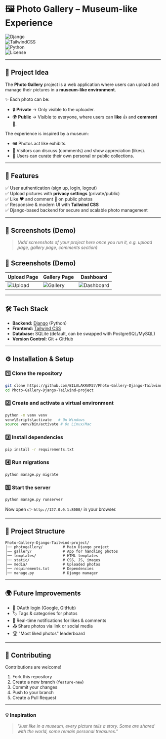 
# 🖼️ Photo Gallery – Museum-like Experience  

![Django](https://img.shields.io/badge/Django-4.x-green?logo=django&logoColor=white)  
![TailwindCSS](https://img.shields.io/badge/TailwindCSS-3.x-38B2AC?logo=tailwind-css&logoColor=white)  
![Python](https://img.shields.io/badge/Python-3.12-blue?logo=python&logoColor=white)  
![License](https://img.shields.io/badge/License-MIT-lightgrey)  

---

## 🌟 Project Idea  
The **Photo Gallery** project is a web application where users can upload and manage their pictures in a **museum-like environment**.  

✨ Each photo can be:  
- 🔒 **Private** → Only visible to the uploader.  
- 🌍 **Public** → Visible to everyone, where users can **like** 👍 and **comment** 💬.  

The experience is inspired by a museum:  
- 🖼️ Photos act like exhibits.  
- 👥 Visitors can discuss (comments) and show appreciation (likes).  
- 🎨 Users can curate their own personal or public collections.  

---

## 🚀 Features  
✅ User authentication (sign up, login, logout)  
✅ Upload pictures with **privacy settings** (private/public)  
✅ Like ❤️ and comment 💬 on public photos  
✅ Responsive & modern UI with **Tailwind CSS**  
✅ Django-based backend for secure and scalable photo management  

---

## 📸 Screenshots (Demo)  
> *(Add screenshots of your project here once you run it, e.g. upload page, gallery page, comments section)*  

## 📸 Screenshots (Demo)  

| Upload Page | Gallery Page | Dashboard |
|-------------|--------------|-----------|
| ![Upload](https://drive.google.com/uc?export=view&id=1M_8VKB_gjL28HlIDFav-HNAunHfk5Jjw) | ![Gallery](https://drive.google.com/uc?export=view&id=1ESSbADvcy0XLkQMPObuVgGiR0uSnzmWU) | ![Dashboard](https://drive.google.com/uc?export=view&id=1xDRRGbz6GfUp0OMG4SxaPYzxL27In5hZ) |


---

## 🛠️ Tech Stack  
- **Backend:** [Django](https://www.djangoproject.com/) (Python)  
- **Frontend:** [Tailwind CSS](https://tailwindcss.com/)  
- **Database:** SQLite (default, can be swapped with PostgreSQL/MySQL)  
- **Version Control:** Git + GitHub  

---

## ⚙️ Installation & Setup  

### 1️⃣ Clone the repository  
```bash
git clone https://github.com/BILALAKRAM27/Photo-Gallery-Django-Tailwind-project.git
cd Photo-Gallery-Django-Tailwind-project
````

### 2️⃣ Create and activate a virtual environment

```bash
python -m venv venv
venv\Scripts\activate   # On Windows
source venv/bin/activate # On Linux/Mac
```

### 3️⃣ Install dependencies

```bash
pip install -r requirements.txt
```

### 4️⃣ Run migrations

```bash
python manage.py migrate
```

### 5️⃣ Start the server

```bash
python manage.py runserver
```

Now open 👉 `http://127.0.0.1:8000/` in your browser.

---

## 🧩 Project Structure

```
Photo-Gallery-Django-Tailwind-project/
│── photogallery/         # Main Django project
│── gallery/              # App for handling photos
│── templates/            # HTML templates
│── static/               # CSS, JS, images
│── media/                # Uploaded photos
│── requirements.txt      # Dependencies
│── manage.py             # Django manager
```

---

## 🌍 Future Improvements

* 🔑 OAuth login (Google, GitHub)
* 🏷️ Tags & categories for photos
* 🔔 Real-time notifications for likes & comments
* 📤 Share photos via link or social media
* 🏆 "Most liked photos" leaderboard

---

## 🤝 Contributing

Contributions are welcome!

1. Fork this repository
2. Create a new branch (`feature-new`)
3. Commit your changes
4. Push to your branch
5. Create a Pull Request

---

### 💡 Inspiration

> *"Just like in a museum, every picture tells a story. Some are shared with the world, some remain personal treasures."*
